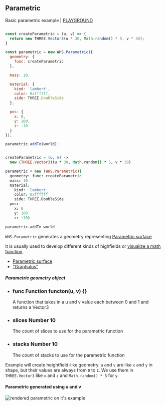 <h2 class="ws" id="parametric">Parametric</h2>

<div class="blockTitle h3">Basic parametric example | <a target="_blank" href="http://whitestormjs.xyz/playground/?code=const%20world%20=%20new%20WHS.World(%7B%0D%0A%20%20autoresize:%20true,%0D%0A%0D%0A%20%20background:%20%7B%0D%0A%20%20%20%20color:%200xffffff%0D%0A%20%20%7D,%0D%0A%0D%0A%20%20gravity:%20%7B%20//%20Physic%20gravity.%0D%0A%20%20%20%20x:%200,%0D%0A%20%20%20%20y:%20-2,%0D%0A%20%20%20%20z:%200%0D%0A%20%20%7D,%0D%0A%0D%0A%20%20camera:%20%7B%0D%0A%20%20%20%20x:50,%0D%0A%20%20%20%20y:50,%0D%0A%20%20%20%20z:50%0D%0A%20%20%7D%0D%0A%7D);%0D%0A%0D%0Aconst%20createParametric%20=%20(u,%20v)%20=%3E%20%7B%0D%0A%20%20return%20new%20THREE.Vector3(u%20*%2030,%20Math.random()%20*%205,%20v%20*%2030);%0D%0A%7D%0D%0A%0D%0Aconst%20parametric%20=%20new%20WHS.Parametric(%7B%0D%0A%20%20geometry:%20%7B%0D%0A%20%20%20%20func:%20createParametric%0D%0A%20%20%7D,%0D%0A%0D%0A%20%20mass:%200,%0D%0A%0D%0A%20%20material:%20%7B%0D%0A%20%20%20%20kind:%20'lambert',%0D%0A%20%20%20%20color:%200xffffff,%0D%0A%20%20%20%20side:%20THREE.DoubleSide%0D%0A%20%20%7D,%0D%0A%0D%0A%20%20pos:%20%7B%0D%0A%20%20%20%20x:%200,%0D%0A%20%20%20%20y:%200,%0D%0A%20%20%20%20z:%200%0D%0A%20%20%7D%0D%0A%7D);%0D%0A%0D%0Aparametric.addTo(world);%0D%0A%0D%0A//set%20mouse%20controls%20to%20intract%20with%20world%0D%0Aworld.setControls(WHS.orbitControls());%0D%0A%0D%0Aworld.start();%20//%20Start%20animations%20and%20physics%20simulation.">PLAYGROUND</a></div>

```javascript

const createParametric = (u, v) => {
  return new THREE.Vector3(u * 30, Math.random() * 5, v * 30);
}

const parametric = new WHS.Parametric({
  geometry: {
    func: createParametric
  },

  mass: 10,

  material: {
    kind: 'lambert',
    color: 0xffffff,
    side: THREE.DoubleSide
  },

  pos: {
    x: 0,
    y: 100,
    z: -10
  }
});

parametric.addTo(world);

```

```coffeescript

createParametric = (u, v) ->
  new (THREE.Vector3)(u * 30, Math.random() * 5, v * 30)

parametric = new (WHS.Parametric)(
  geometry: func: createParametric
  mass: 10
  material:
    kind: 'lambert'
    color: 0xffffff
    side: THREE.DoubleSide
  pos:
    x: 0
    y: 100
    z: -10)

parametric.addTo world

```

`WHS.Parametric` generates a geometry representing [Parametric surface](https://en.wikipedia.org/wiki/Parametric_surface)

It is usually used to develop different kinds of highfields or [visualize a math function](https://stemkoski.github.io/Three.js/Graphulus-Function.html).

 - [Parametric surface](http://math.hws.edu/graphicsbook/source/threejs/curves-and-surfaces.html)
 - ["Graphulus"](https://stemkoski.github.io/Three.js/Graphulus-Surface.html)

<div class="params" id="parametric-geometry">
  <h5>Parametric geometry object <a href="#parametric-geometry" class="anchor"></a></h5>
  <ul>
    <li id="parametric-geometry-func">
      <h3><a href="#parametric-geometry-func" class="anchor"></a> func
        <span class="type">Function</span>
        <span class="default">functon(u, v) {}</span>
      </h3>
      <p>A function that takes in a u and v value each between 0 and 1 and returns a Vector3</p>
    </li>
    <li id="parametric-geometry-slices">
      <h3><a href="#parametric-geometry-slices" class="anchor"></a> slices
        <span class="type">Number</span>
        <span class="default">10</span>
      </h3>
      <p>The count of slices to use for the parametric function </p>
    </li>
    <li id="parametric-geometry-stacks">
      <h3><a href="#parametric-geometry-stacks" class="anchor"></a> stacks
        <span class="type">Number</span>
        <span class="default">10</span>
      </h3>
      <p>The count of stacks to use for the parametric function</p>
    </li>
  </ul>
</div>

Example will create heightfield-like geometry. `u` and `v` are like `x` and `y` in shape, but their values are always from `0` to `1`.
We use them in `THREE.Vector3` like `x` and `z` and `Math.random() * 5` for `y`.

#### Parametric generated using u and v
<img src="images/shapes/parametric.png" alt="rendered parametric on it's example">
